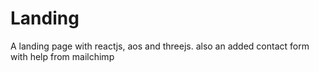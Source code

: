 # Landing
A landing page with reactjs, aos and threejs. also an added contact form with help from mailchimp

